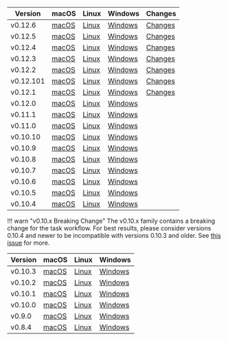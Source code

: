 | Version | macOS | Linux | Windows | Changes |
| - | - | - | - |- |
| v0.12.6 | [macOS](https://github.com/quintilesims/layer0/releases/download/v0.12.6/macOS.zip) | [Linux](https://github.com/quintilesims/layer0/releases/download/v0.12.6/Linux.zip) | [Windows](https://github.com/quintilesims/layer0/releases/download/v0.12.6/Windows.zip) | [Changes](https://github.com/quintilesims/layer0/releases/tag/v0.12.6)
| v0.12.5 | [macOS](https://github.com/quintilesims/layer0/releases/download/v0.12.5/macOS.zip) | [Linux](https://github.com/quintilesims/layer0/releases/download/v0.12.5/Linux.zip) | [Windows](https://github.com/quintilesims/layer0/releases/download/v0.12.5/Windows.zip) | [Changes](https://github.com/quintilesims/layer0/releases/tag/v0.12.5)
| v0.12.4 | [macOS](https://github.com/quintilesims/layer0/releases/download/v0.12.4/macOS.zip) | [Linux](https://github.com/quintilesims/layer0/releases/download/v0.12.4/Linux.zip) | [Windows](https://github.com/quintilesims/layer0/releases/download/v0.12.4/Windows.zip) | [Changes](https://github.com/quintilesims/layer0/releases/tag/v0.12.4)
| v0.12.3 | [macOS](https://github.com/quintilesims/layer0/releases/download/v0.12.3/macOS.zip) | [Linux](https://github.com/quintilesims/layer0/releases/download/v0.12.3/Linux.zip) | [Windows](https://github.com/quintilesims/layer0/releases/download/v0.12.3/Windows.zip) | [Changes](https://github.com/quintilesims/layer0/releases/tag/v0.12.3)
| v0.12.2 | [macOS](https://github.com/quintilesims/layer0/releases/download/v0.12.2/macOS.zip) | [Linux](https://github.com/quintilesims/layer0/releases/download/v0.12.2/Linux.zip) | [Windows](https://github.com/quintilesims/layer0/releases/download/v0.12.2/Windows.zip) | [Changes](https://github.com/quintilesims/layer0/releases/tag/v0.12.2)
| v0.12.101 | [macOS](https://github.com/quintilesims/layer0/releases/download/v0.12.101/macOS.zip) | [Linux](https://github.com/quintilesims/layer0/releases/download/v0.12.101/Linux.zip) | [Windows](https://github.com/quintilesims/layer0/releases/download/v0.12.101/Windows.zip) | [Changes](https://github.com/quintilesims/layer0/releases/tag/v0.12.101)
| v0.12.1 | [macOS](https://github.com/quintilesims/layer0/releases/download/v0.12.1/macOS.zip) | [Linux](https://github.com/quintilesims/layer0/releases/download/v0.12.1/Linux.zip) | [Windows](https://github.com/quintilesims/layer0/releases/download/v0.12.1/Windows.zip) | [Changes](https://github.com/quintilesims/layer0/releases/tag/v0.12.1)
| v0.12.0 | [macOS](https://github.com/quintilesims/layer0/releases/download/v0.12.0/macOS.zip) | [Linux](https://github.com/quintilesims/layer0/releases/download/v0.12.0/Linux.zip) | [Windows](https://github.com/quintilesims/layer0/releases/download/v0.12.0/Windows.zip)
| v0.11.1 | [macOS](https://github.com/quintilesims/layer0/releases/download/v0.11.1/macOS.zip) | [Linux](https://github.com/quintilesims/layer0/releases/download/v0.11.1/Linux.zip) | [Windows](https://github.com/quintilesims/layer0/releases/download/v0.11.1/Windows.zip)
| v0.11.0 | [macOS](https://github.com/quintilesims/layer0/releases/download/v0.11.0/macOS.zip) | [Linux](https://github.com/quintilesims/layer0/releases/download/v0.11.0/Linux.zip) | [Windows](https://github.com/quintilesims/layer0/releases/download/v0.11.0/Windows.zip)
| v0.10.10 | [macOS](https://github.com/quintilesims/layer0/releases/download/v0.10.10/macOS.zip) | [Linux](https://github.com/quintilesims/layer0/releases/download/v0.10.10/Linux.zip) | [Windows](https://github.com/quintilesims/layer0/releases/download/v0.10.10/Windows.zip)
| v0.10.9 | [macOS](https://github.com/quintilesims/layer0/releases/download/v0.10.9/macOS.zip) | [Linux](https://github.com/quintilesims/layer0/releases/download/v0.10.9/Linux.zip) | [Windows](https://github.com/quintilesims/layer0/releases/download/v0.10.9/Windows.zip)
| v0.10.8 | [macOS](https://github.com/quintilesims/layer0/releases/download/v0.10.8/macOS.zip) | [Linux](https://github.com/quintilesims/layer0/releases/download/v0.10.8/Linux.zip) | [Windows](https://github.com/quintilesims/layer0/releases/download/v0.10.8/Windows.zip)
| v0.10.7 | [macOS](https://github.com/quintilesims/layer0/releases/download/v0.10.7/macOS.zip) | [Linux](https://github.com/quintilesims/layer0/releases/download/v0.10.7/Linux.zip) | [Windows](https://github.com/quintilesims/layer0/releases/download/v0.10.7/Windows.zip)
| v0.10.6 | [macOS](https://github.com/quintilesims/layer0/releases/download/v0.10.6/macOS.zip) | [Linux](https://github.com/quintilesims/layer0/releases/download/v0.10.6/Linux.zip) | [Windows](https://github.com/quintilesims/layer0/releases/download/v0.10.6/Windows.zip)
| v0.10.5 | [macOS](https://github.com/quintilesims/layer0/releases/download/v0.10.5/macOS.zip) | [Linux](https://github.com/quintilesims/layer0/releases/download/v0.10.5/Linux.zip) | [Windows](https://github.com/quintilesims/layer0/releases/download/v0.10.5/Windows.zip)
| v0.10.4 | [macOS](https://github.com/quintilesims/layer0/releases/download/v0.10.4/macOS.zip) | [Linux](https://github.com/quintilesims/layer0/releases/download/v0.10.4/Linux.zip) | [Windows](https://github.com/quintilesims/layer0/releases/download/v0.10.4/Windows.zip)

!!! warn "v0.10.x Breaking Change"
    The v0.10.x family contains a breaking change for the task workflow.
    For best results, please consider versions 0.10.4 and newer to be incompatible with versions 0.10.3 and older.
    See [this issue](https://github.com/quintilesims/layer0/issues/572) for more.

| Version | macOS | Linux | Windows |
| - | - | - | - |
| v0.10.3 | [macOS](https://github.com/quintilesims/layer0/releases/download/v0.10.3/macOS.zip) | [Linux](https://github.com/quintilesims/layer0/releases/download/v0.10.3/Linux.zip) | [Windows](https://github.com/quintilesims/layer0/releases/download/v0.10.3/Windows.zip)
| v0.10.2 | [macOS](https://github.com/quintilesims/layer0/releases/download/v0.10.2/macOS.zip) | [Linux](https://github.com/quintilesims/layer0/releases/download/v0.10.2/Linux.zip) | [Windows](https://github.com/quintilesims/layer0/releases/download/v0.10.2/Windows.zip)
| v0.10.1 | [macOS](https://github.com/quintilesims/layer0/releases/download/v0.10.1/macOS.zip) | [Linux](https://github.com/quintilesims/layer0/releases/download/v0.10.1/Linux.zip) | [Windows](https://github.com/quintilesims/layer0/releases/download/v0.10.1/Windows.zip)
| v0.10.0 | [macOS](https://github.com/quintilesims/layer0/releases/download/v0.10.0/macOS.zip) | [Linux](https://github.com/quintilesims/layer0/releases/download/v0.10.0/Linux.zip) | [Windows](https://github.com/quintilesims/layer0/releases/download/v0.10.0/Windows.zip)
| v0.9.0 | [macOS](https://github.com/quintilesims/layer0/releases/download/v0.9.0/macOS.zip) | [Linux](https://github.com/quintilesims/layer0/releases/download/v0.9.0/Linux.zip) | [Windows](https://github.com/quintilesims/layer0/releases/download/v0.9.0/Windows.zip)
| v0.8.4 | [macOS](https://github.com/quintilesims/layer0/releases/download/v0.8.4/macOS.zip) | [Linux](https://github.com/quintilesims/layer0/releases/download/v0.8.4/Linux.zip) | [Windows](https://github.com/quintilesims/layer0/releases/download/v0.8.4/Windows.zip)

